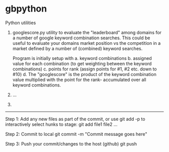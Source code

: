 # gbpython
Python utilities

1. googlescore.py
        utility to evaluate the "leaderboard" among domains for a number of google keyword combination searches. This could be useful to evaluate your
        domains market position vs the competition in a market defined by a number of (combined) keyword searches.
        
    Program is initially setup with
        a. keyword combinations 
        b. assigned value for each combination (to get weighting between the keyword combinations)
        c. points for rank (assign points for #1, #2 etc. down to #10)
        d. The "googlescore" is the product of the keyword combination value multiplied with the point for the rank- accumulated over all keyword combinations.
2. ...
3. 











___________________________
Step 1: Add any new files as part of the commit, or use git add -p to interactively select hunks to stage:
              git add file1 file2 …

Step 2: Commit to local
              git commit -m "Commit message goes here"

Step 3: Push your commit/changes to the host (github)
             git push
